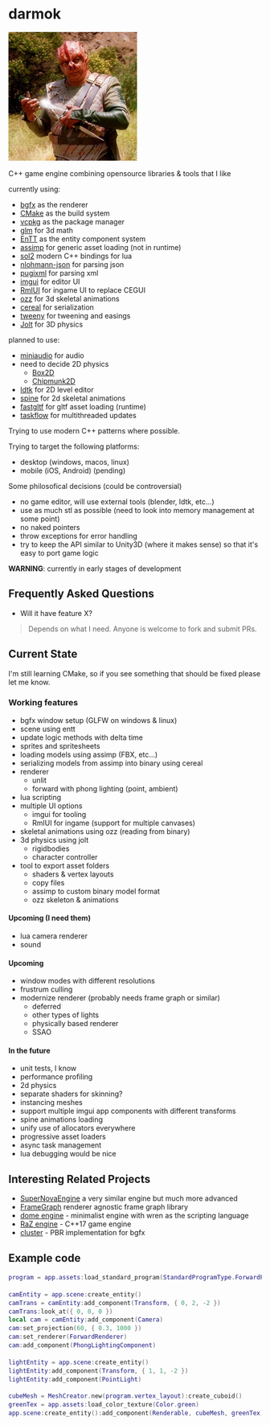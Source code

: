 darmok
====

![Dathon trying to explain the importance of Darmok](logo.png)

C++ game engine combining opensource libraries & tools that I like

currently using:

* [bgfx](https://github.com/bkaradzic/bgfx) as the renderer
* [CMake](https://cmake.org/) as the build system 
* [vcpkg](https://vcpkg.io) as the package manager
* [glm](https://github.com/g-truc/glm) for 3d math
* [EnTT](https://github.com/skypjack/entt) as the entity component system
* [assimp](https://github.com/assimp/assimp) for generic asset loading (not in runtime)
* [sol2](https://github.com/ThePhD/sol2) modern C++ bindings for lua
* [nlohmann-json](https://github.com/nlohmann/json) for parsing json
* [pugixml](https://pugixml.org/) for parsing xml
* [imgui](https://github.com/ocornut/imgui) for editor UI
* [RmlUI](https://github.com/mikke89/RmlUi) for ingame UI to replace CEGUI
* [ozz](https://github.com/guillaumeblanc/ozz-animation/) for 3d skeletal animations
* [cereal](https://uscilab.github.io/cereal/) for serialization
* [tweeny](https://github.com/mobius3/tweeny) for tweening and easings
* [Jolt](https://github.com/jrouwe/JoltPhysics) for 3D physics

planned to use:

* [miniaudio](https://miniaud.io/) for audio
* need to decide 2D physics
    * [Box2D](https://box2d.org/)
    * [Chipmunk2D](https://github.com/slembcke/Chipmunk2D)
* [ldtk](https://ldtk.io/) for 2D level editor
* [spine](https://github.com/EsotericSoftware/spine-runtimes) for 2d skeletal animations
* [fastgltf](https://github.com/spnda/fastgltf) for gltf asset loading (runtime)
* [taskflow](https://github.com/taskflow/taskflow) for multithreaded updates

Trying to use modern C++ patterns where possible.

Trying to target the following platforms:
* desktop (windows, macos, linux)
* mobile (iOS, Android) (pending)

Some philosofical decisions (could be controversial)
* no game editor, will use external tools (blender, ldtk, etc...)
* use as much stl as possible (need to look into memory management at some point)
* no naked pointers
* throw exceptions for error handling
* try to keep the API similar to Unity3D (where it makes sense) so that it's easy to port game logic

**WARNING**: currently in early stages of development

## Frequently Asked Questions

* Will it have feature X?
> Depends on what I need. Anyone is welcome to fork and submit PRs.

## Current State

I'm still learning CMake, so if you see something that should be fixed please let me know.

### Working features

* bgfx window setup (GLFW on windows & linux)
* scene using entt
* update logic methods with delta time
* sprites and spritesheets
* loading models using assimp (FBX, etc...)
* serializing models from assimp into binary using cereal
* renderer
    * unlit
    * forward with phong lighting (point, ambient)
* lua scripting
* multiple UI options
    * imgui for tooling
    * RmlUI for ingame (support for multiple canvases)
* skeletal animations using ozz (reading from binary)
* 3d physics using jolt
    * rigidbodies
    * character controller
* tool to export asset folders 
    * shaders & vertex layouts
    * copy files
    * assimp to custom binary model format
    * ozz skeleton & animations

#### Upcoming (I need them)
* lua camera renderer
* sound

#### Upcoming
* window modes with different resolutions
* frustrum culling
* modernize renderer (probably needs frame graph or similar)
    * deferred
    * other types of lights
    * physically based renderer
    * SSAO

#### In the future
* unit tests, I know
* performance profiling
* 2d physics
* separate shaders for skinning?
* instancing meshes
* support multiple imgui app components with different transforms
* spine animations loading
* unify use of allocators everywhere
* progressive asset loaders
* async task management
* lua debugging would be nice

## Interesting Related Projects
* [SuperNovaEngine](https://github.com/skaarj1989/SupernovaEngine) a very similar engine but much more advanced
* [FrameGraph](https://github.com/skaarj1989/FrameGraph) renderer agnostic frame graph library 
* [dome engine](https://github.com/domeengine/dome) - minimalist engine with wren as the scripting language
* [RaZ engine](https://github.com/Razakhel/RaZ) - C++17 game engine
* [cluster](https://github.com/pezcode/Cluster) - PBR implementation for bgfx

## Example code

```lua
program = app.assets:load_standard_program(StandardProgramType.ForwardPhong)

camEntity = app.scene:create_entity()
camTrans = camEntity:add_component(Transform, { 0, 2, -2 })
camTrans:look_at({ 0, 0, 0 })
local cam = camEntity:add_component(Camera)
cam:set_projection(60, { 0.3, 1000 })
cam:set_renderer(ForwardRenderer)
cam:add_component(PhongLightingComponent)

lightEntity = app.scene:create_entity()
lightEntity:add_component(Transform, { 1, 1, -2 })
lightEntity:add_component(PointLight)

cubeMesh = MeshCreator.new(program.vertex_layout):create_cuboid()
greenTex = app.assets:load_color_texture(Color.green)
app.scene:create_entity():add_component(Renderable, cubeMesh, greenTex)
```